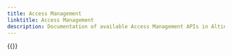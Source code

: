 ```yaml
---
title: Access Management
linktitle: Access Management
description: Documentation of available Access Management APIs in Altinn 3
---
```


{{<children />}}